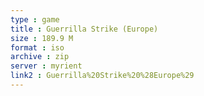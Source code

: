```yaml
---
type : game
title : Guerrilla Strike (Europe)
size : 189.9 M
format : iso
archive : zip
server : myrient
link2 : Guerrilla%20Strike%20%28Europe%29
---
```

